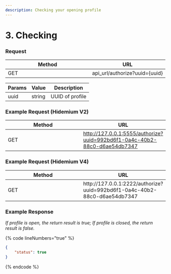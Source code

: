 ```yaml
---
description: Checking your opening profile
---
```


# 3. Checking

### **Request**

<table><thead><tr><th width="249">Method</th><th>URL</th></tr></thead><tbody><tr><td>GET</td><td>api_url/authorize?uuid={uuid}</td></tr></tbody></table>

| Params | Value  | Description     |
| ------ | ------ | --------------- |
| uuid   | string | UUID of profile |

### **Example Request (Hidemium V2)**

<table><thead><tr><th width="251">Method</th><th>URL</th></tr></thead><tbody><tr><td>GET</td><td><a href="http://127.0.0.1:5555/authorize?uuid=992bd6f1-0a4c-40b2-88c0-d6ae54db7347">http://127.0.0.1:5555/authorize?uuid=992bd6f1-0a4c-40b2-88c0-d6ae54db7347</a></td></tr></tbody></table>

### **Example Request (Hidemium V4)**

<table><thead><tr><th width="251">Method</th><th>URL</th></tr></thead><tbody><tr><td>GET</td><td>http://127.0.0.1:2222/authorize?uuid=992bd6f1-0a4c-40b2-88c0-d6ae54db7347</td></tr></tbody></table>

### **Example Response**

_If profile is open, the return result is true; If profile is closed, the return result is false._

{% code lineNumbers="true" %}
```json
{
    "status": true
}
```
{% endcode %}
